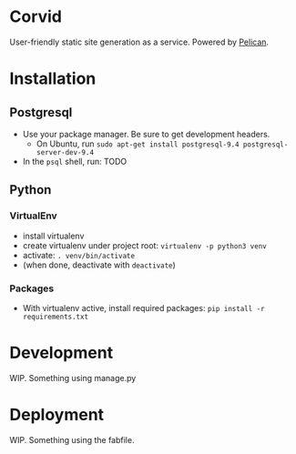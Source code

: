 # Corvid

User-friendly static site generation as a service. Powered by [Pelican](http://blog.getpelican.com/).

# Installation

## Postgresql
- Use your package manager. Be sure to get development headers.
  + On Ubuntu, run `sudo apt-get install postgresql-9.4 postgresql-server-dev-9.4`
- In the `psql` shell, run:
  TODO

## Python
### VirtualEnv
- install virtualenv
- create virtualenv under project root: `virtualenv -p python3 venv`
- activate: `. venv/bin/activate`
- (when done, deactivate with `deactivate`)

### Packages
- With virtualenv active, install required packages:
  `pip install -r requirements.txt`

# Development
WIP. Something using manage.py

# Deployment
WIP. Something using the fabfile.